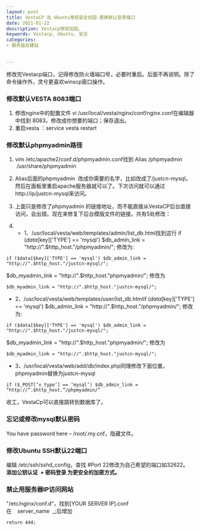 ```yaml
---
layout: post
title: VestaCP 及 Ubuntu常规安全加固-更换默认登录端口
date: 2021-01-22
description: Vestacp常规加固。
keywords: Vestacp, Ubuntu, 安全
categories: 
- 服务器及建站

   
---
```


修改完Vestacp端口，记得修改防火墙端口号，必要时重启。后面不再说明。除了命令操作外，灵兮更喜欢winscp窗口操作。
### 修改默认VESTA 8083端口

1. 修改nginx中的配置文件
vi /usr/local/vesta/nginx/conf/nginx.conf在编辑器中找到 8083，修改成你想要的端口；保存退出。
2. 重启vesta ：service vesta restart

### 修改默认phpmyadmin路径

1. vim /etc/apache2/conf.d/phpmyadmin.conf找到
Alias /phpmyadmin  /usr/share/phpmyadmin

2. Alias后面的phpmyadmin  改成你需要的名字，比如改成了/justcn-mysql，然后在面板里重启apache服务器就可以了。下次访问就可以通过http://ip/justcn-mysql来访问。
3. 上面只是修改了phpmyadmin 的链接地址，而不能直接从VestaCP后台直接访问，会出错。现在来修复下后台模版文件的链接。共有5处修改：
4. 
    * 1、/usr/local/vesta/web/templates/admin/list_db.html找到这行
if ($data[$key]['TYPE'] == 'mysql') $db_admin_link = "http://".$http_host."/phpmyadmin/";
修改为:
```
if ($data[$key]['TYPE'] == 'mysql') $db_admin_link = "http://".$http_host."/justcn-mysql/";  
```
  

$db_myadmin_link = "http://".$http_host."phpmyadmin/";
修改为
```
$db_myadmin_link = "http://".$http_host."justcn-mysql/";
```

* 2、/usr/local/vesta/web/templates/user/list_db.htmlif ($data[$key]['TYPE'] == 'mysql') $db_admin_link = "http://".$http_host."/phpmyadmin/";
修改为:
```
if ($data[$key]['TYPE'] == 'mysql') $db_admin_link = "http://".$http_host."/justcn-mysql/";
```

$db_myadmin_link = "http://".$http_host."phpmyadmin/";
修改为
```
$db_myadmin_link = "http://".$http_host."justcn-mysql/";
```

* 3、/usr/local/vesta/web/add/db/index.php同理修改下面位置，phpmyadmin替换为justcn-mysql
```
if ($_POST[‘v_type’] == ‘mysql’) $db_admin_link = “http://”.$http_host.”/phpmyadmin/”
```
收工，VestaCp可以直接跳转到数据库了。


### 忘记或修改mysql默认密码
You have password here – /root/.my.cnf，隐藏文件。


### 修改Ubuntu SSH默认22端口
编辑 /etc/ssh/sshd_config，查找 #Port 22修改为自己希望的端口如32622。   
**添加公钥认证  + 密码登录 为更安全的加密方式。**
### 禁止用服务器IP访问网站
"/etc/nginx/conf.d"，找到[YOUR SERVER IP].conf  
在    server_name  _;后增加
```
return 444;
```
